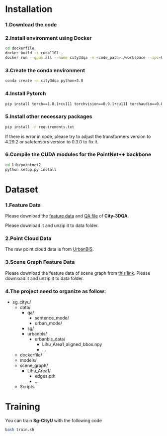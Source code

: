 # **Installation**

### 1.Download the code

### 2.Install environment using Docker

```bash
cd dockerfile
docker build -t cuda1101 .
docker run --gpus all --name city3dqa -v <code_path>:/workspace --ipc=host -it cuda1101 /bin/bash
```

### 3.Create the conda environment

```bash
conda create -n city3dqa python=3.8
```

### 4.Install Pytorch

```bash
pip install torch==1.8.1+cu111 torchvision==0.9.1+cu111 torchaudio==0.8.1 -f https://download.pytorch.org/whl/torch_stable.html
```

### 5.Install other necessary packages

```bash
pip install -r requirements.txt
```

If there is error in code, please try to adjust the transformers version to 4.29.2 or safetensors version to 0.3.0 to fix it.

### 6.Compile the CUDA modules for the PointNet++ backbone

```bash
cd lib/pointnet2
python setup.py install
```

# Dataset

### 1.Feature Data

Please download the [feature data](https://www.dropbox.com/scl/fo/zzf136cej77cpg23d0c2f/AH-gui7cEyTwXdMRNZ7qgkI?rlkey=cipkofttgfte6tdprlf0essa0&st=kloyah16&dl=0) and [QA file](https://www.dropbox.com/scl/fo/zzf136cej77cpg23d0c2f/AH-gui7cEyTwXdMRNZ7qgkI?rlkey=cipkofttgfte6tdprlf0essa0&st=kloyah16&dl=0) of **City-3DQA**.

Please download it and unzip it to data folder.

### 2.Point Cloud Data

The raw point cloud data is from [UrbanBIS](https://vcc.tech/UrbanBIS).

### 3.Scene Graph Feature Data

Please download the feature data of scene graph from [this link](https://www.dropbox.com/scl/fo/zzf136cej77cpg23d0c2f/AH-gui7cEyTwXdMRNZ7qgkI?rlkey=cipkofttgfte6tdprlf0essa0&st=kloyah16&dl=0).
Please download it and unzip it to data folder.

### 4.The project need to organize as follow:

- sg_cityu/
    - data/
        - qa/
            - sentence_mode/
            - urban_mode/
        - sg/
        - urbanbis/
            - urbanbis_data/
                - Lihu_Area1_aligned_bbox.npy
                - …
    - dockerfile/
    - models/
    - scene_graph/
        - Lihu_Area1/
            - edges.pth
            - …
    - Scripts

# Training

You can train **Sg-CityU** with the following code

```bash
bash train.sh
```
